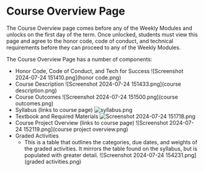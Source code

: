 # Course Overview Page

The Course Overview page comes before any of the Weekly Modules and unlocks on the first day of the term. Once unlocked, students must view this page and agree to the honor code, code of conduct, and technical requirements before they can proceed to any of the Weekly Modules.

The Course Overview Page has a number of components:
   - Honor Code, Code of Conduct, and Tech for Success
     ![Screenshot 2024-07-24 151410.png](honor code.png)
   - Course Description
     ![Screenshot 2024-07-24 151433.png](course description.png)
   - Course Outcomes
     ![Screenshot 2024-07-24 151500.png](course outcomes.png)
   - Syllabus (links to course page)
     ![syllabus.png](syllabus.png)
   - Textbook and Required Materials
     ![Screenshot 2024-07-24 151718.png](Screenshot_2024-07-24_151718.png)
   - Course Project Overview (links to course page)
     ![Screenshot 2024-07-24 152119.png](course project overview.png)
   - Graded Activities 
     - This is a table that outlines the categories, due dates, and weights of the graded activities. It mirrors the table found on the syllabus, but is populated with greater detail.
       ![Screenshot 2024-07-24 154231.png](graded activities.png)